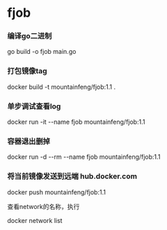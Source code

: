 # fjob

### 编译go二进制
go build -o fjob main.go

### 打包镜像tag
docker build -t mountainfeng/fjob:1.1 .

### 单步调试查看log
docker run -it --name fjob mountainfeng/fjob:1.1

### 容器退出删掉
docker run -d --rm --name fjob mountainfeng/fjob:1.1

### 将当前镜像发送到远端 hub.docker.com
docker push mountainfeng/fjob:1.1


查看network的名称，执行 

docker network list